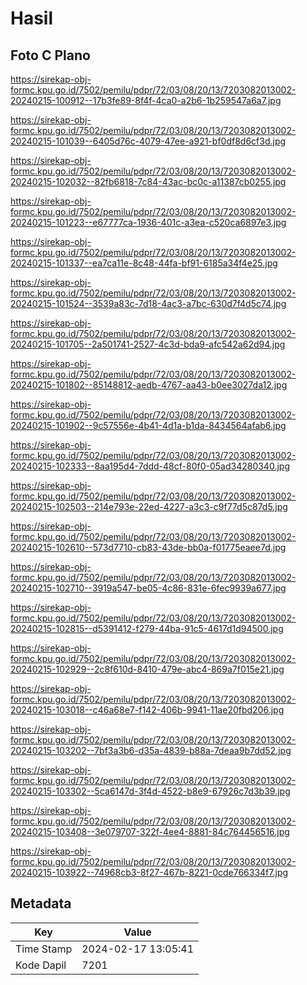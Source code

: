 # Hasil

## Foto C Plano

https://sirekap-obj-formc.kpu.go.id/7502/pemilu/pdpr/72/03/08/20/13/7203082013002-20240215-100912--17b3fe89-8f4f-4ca0-a2b6-1b259547a6a7.jpg

https://sirekap-obj-formc.kpu.go.id/7502/pemilu/pdpr/72/03/08/20/13/7203082013002-20240215-101039--6405d76c-4079-47ee-a921-bf0df8d6cf3d.jpg

https://sirekap-obj-formc.kpu.go.id/7502/pemilu/pdpr/72/03/08/20/13/7203082013002-20240215-102032--82fb6818-7c84-43ac-bc0c-a11387cb0255.jpg

https://sirekap-obj-formc.kpu.go.id/7502/pemilu/pdpr/72/03/08/20/13/7203082013002-20240215-101223--e67777ca-1936-401c-a3ea-c520ca6897e3.jpg

https://sirekap-obj-formc.kpu.go.id/7502/pemilu/pdpr/72/03/08/20/13/7203082013002-20240215-101337--ea7ca11e-8c48-44fa-bf91-6185a34f4e25.jpg

https://sirekap-obj-formc.kpu.go.id/7502/pemilu/pdpr/72/03/08/20/13/7203082013002-20240215-101524--3539a83c-7d18-4ac3-a7bc-630d7f4d5c74.jpg

https://sirekap-obj-formc.kpu.go.id/7502/pemilu/pdpr/72/03/08/20/13/7203082013002-20240215-101705--2a501741-2527-4c3d-bda9-afc542a62d94.jpg

https://sirekap-obj-formc.kpu.go.id/7502/pemilu/pdpr/72/03/08/20/13/7203082013002-20240215-101802--85148812-aedb-4767-aa43-b0ee3027da12.jpg

https://sirekap-obj-formc.kpu.go.id/7502/pemilu/pdpr/72/03/08/20/13/7203082013002-20240215-101902--9c57556e-4b41-4d1a-b1da-8434564afab6.jpg

https://sirekap-obj-formc.kpu.go.id/7502/pemilu/pdpr/72/03/08/20/13/7203082013002-20240215-102333--8aa195d4-7ddd-48cf-80f0-05ad34280340.jpg

https://sirekap-obj-formc.kpu.go.id/7502/pemilu/pdpr/72/03/08/20/13/7203082013002-20240215-102503--214e793e-22ed-4227-a3c3-c9f77d5c87d5.jpg

https://sirekap-obj-formc.kpu.go.id/7502/pemilu/pdpr/72/03/08/20/13/7203082013002-20240215-102610--573d7710-cb83-43de-bb0a-f01775eaee7d.jpg

https://sirekap-obj-formc.kpu.go.id/7502/pemilu/pdpr/72/03/08/20/13/7203082013002-20240215-102710--3919a547-be05-4c86-831e-6fec9939a677.jpg

https://sirekap-obj-formc.kpu.go.id/7502/pemilu/pdpr/72/03/08/20/13/7203082013002-20240215-102815--d5391412-f279-44ba-91c5-4617d1d94500.jpg

https://sirekap-obj-formc.kpu.go.id/7502/pemilu/pdpr/72/03/08/20/13/7203082013002-20240215-102929--2c8f610d-8410-479e-abc4-869a7f015e21.jpg

https://sirekap-obj-formc.kpu.go.id/7502/pemilu/pdpr/72/03/08/20/13/7203082013002-20240215-103018--c46a68e7-f142-406b-9941-11ae20fbd206.jpg

https://sirekap-obj-formc.kpu.go.id/7502/pemilu/pdpr/72/03/08/20/13/7203082013002-20240215-103202--7bf3a3b6-d35a-4839-b88a-7deaa9b7dd52.jpg

https://sirekap-obj-formc.kpu.go.id/7502/pemilu/pdpr/72/03/08/20/13/7203082013002-20240215-103302--5ca6147d-3f4d-4522-b8e9-67926c7d3b39.jpg

https://sirekap-obj-formc.kpu.go.id/7502/pemilu/pdpr/72/03/08/20/13/7203082013002-20240215-103408--3e079707-322f-4ee4-8881-84c764456516.jpg

https://sirekap-obj-formc.kpu.go.id/7502/pemilu/pdpr/72/03/08/20/13/7203082013002-20240215-103922--74968cb3-8f27-467b-8221-0cde766334f7.jpg


## Metadata

| Key        | Value               |
| ---------- | ------------------- |
| Time Stamp | 2024-02-17 13:05:41 |
| Kode Dapil | 7201                |




